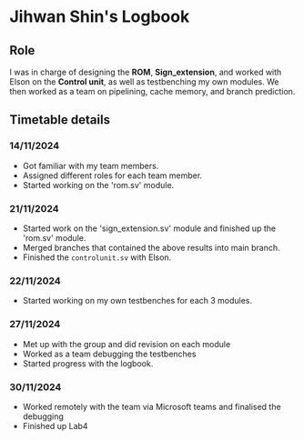 # Jihwan Shin's Logbook

## Role
I was in charge of designing the **ROM**, **Sign_extension**, and worked with Elson on the **Control unit**, as well as testbenching my own modules. We then worked as a team on pipelining, cache memory, and branch prediction.

## Timetable details

### 14/11/2024
- Got familiar with my team members.
- Assigned different roles for each team member.
- Started working on the 'rom.sv' module.

### 21/11/2024
- Started work on the 'sign_extension.sv' module and finished up the 'rom.sv' module.
- Merged branches that contained the above results into main branch.
- Finished the `controlunit.sv` with Elson.

### 22/11/2024
- Started working on my own testbenches for each 3 modules.

### 27/11/2024
- Met up with the group and did revision on each module
- Worked as a team debugging the testbenches
- Started progress with the logbook.

### 30/11/2024
- Worked remotely with the team via Microsoft teams and finalised the debugging
- Finished up Lab4
